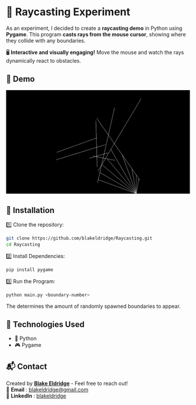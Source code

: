 # 🔦 Raycasting Experiment

As an experiment, I decided to create a **raycasting demo** in Python using **Pygame**. This program **casts rays from the mouse cursor**, showing where they collide with any boundaries.  

🖥️ **Interactive and visually engaging!** Move the mouse and watch the rays dynamically react to obstacles.  

## 🎥 Demo
![Raycasting Demo](demo.gif)

## 🚀 Installation
1️⃣ Clone the repository:  
```sh
git clone https://github.com/blakeldridge/Raycasting.git
cd Raycasting
```
2️⃣ Install Dependencies:
```sh
pip install pygame
```
3️⃣ Run the Program:
```sh
python main.py <boundary-number>
```
The *<boundary-number>* determines the amount of randomly spawned boundaries to appear.

## 🔧 Technologies Used
- 🐍 Python
- 🎮 Pygame

## 📬 Contact
Created by **[Blake Eldridge](https://github.com/blakeldridge)** - Feel free to reach out! <br>
📧 **Email** : blakeldridge@gmail.com <br>
💼 **LinkedIn** : [blakeldridge](https://www.linkedin.com/in/blake-eldridge/)
